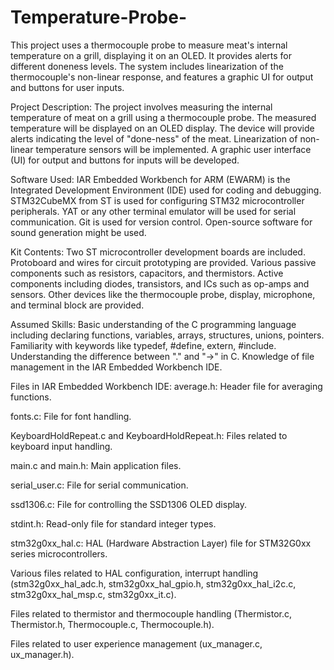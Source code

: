 # Temperature-Probe-
This project uses a thermocouple probe to measure meat's internal temperature on a grill, displaying it on an OLED. It provides alerts for different doneness levels. The system includes linearization of the thermocouple's non-linear response, and features a graphic UI for output and buttons for user inputs.

Project Description:
The project involves measuring the internal temperature of meat on a grill using a thermocouple probe.
The measured temperature will be displayed on an OLED display.
The device will provide alerts indicating the level of "done-ness" of the meat.
Linearization of non-linear temperature sensors will be implemented.
A graphic user interface (UI) for output and buttons for inputs will be developed.

Software Used:
IAR Embedded Workbench for ARM (EWARM) is the Integrated Development Environment (IDE) used for coding and debugging.
STM32CubeMX from ST is used for configuring STM32 microcontroller peripherals.
YAT or any other terminal emulator will be used for serial communication.
Git is used for version control.
Open-source software for sound generation might be used.

Kit Contents:
Two ST microcontroller development boards are included.
Protoboard and wires for circuit prototyping are provided.
Various passive components such as resistors, capacitors, and thermistors.
Active components including diodes, transistors, and ICs such as op-amps and sensors.
Other devices like the thermocouple probe, display, microphone, and terminal block are provided.

Assumed Skills:
Basic understanding of the C programming language including declaring functions, variables, arrays, structures, unions, pointers.
Familiarity with keywords like typedef, #define, extern, #include.
Understanding the difference between "." and "->" in C.
Knowledge of file management in the IAR Embedded Workbench IDE.


Files in IAR Embedded Workbench IDE: average.h: Header file for averaging functions.

fonts.c: File for font handling.

KeyboardHoldRepeat.c and KeyboardHoldRepeat.h: Files related to keyboard input handling.

main.c and main.h: Main application files.

serial_user.c: File for serial communication.

ssd1306.c: File for controlling the SSD1306 OLED display.

stdint.h: Read-only file for standard integer types.

stm32g0xx_hal.c: HAL (Hardware Abstraction Layer) file for STM32G0xx series microcontrollers.

Various files related to HAL configuration, interrupt handling (stm32g0xx_hal_adc.h, stm32g0xx_hal_gpio.h, stm32g0xx_hal_i2c.c, stm32g0xx_hal_msp.c, stm32g0xx_it.c).

Files related to thermistor and thermocouple handling (Thermistor.c, Thermistor.h, Thermocouple.c, Thermocouple.h).

Files related to user experience management (ux_manager.c, ux_manager.h).
